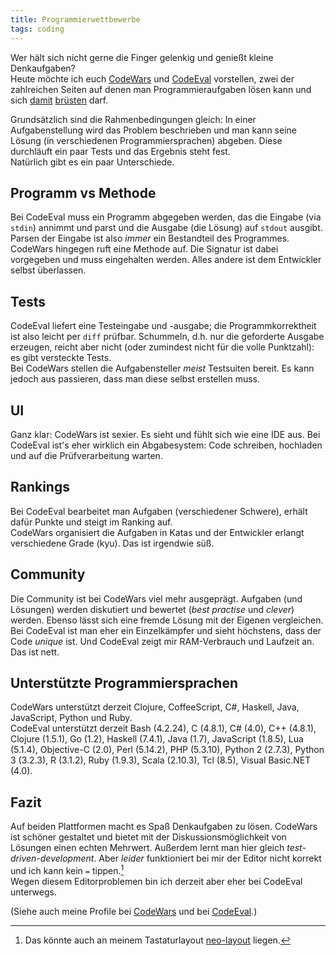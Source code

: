 ```yaml
---
title: Programmierwettbewerbe
tags: coding 
---
```

Wer hält sich nicht gerne die Finger gelenkig und genießt kleine Denkaufgaben?   
Heute möchte ich euch [CodeWars][cw] und [CodeEval][ce] vorstellen, zwei der zahlreichen Seiten auf denen man Programmieraufgaben lösen kann und sich [damit][cw-jo] [brüsten][ce-jo] darf.   

Grundsätzlich sind die Rahmenbedingungen gleich: In einer Aufgabenstellung wird das Problem beschrieben und man kann seine Lösung (in verschiedenen Programmiersprachen) abgeben.
Diese durchläuft ein paar Tests und das Ergebnis steht fest.   
Natürlich gibt es ein paar Unterschiede.


## Programm vs Methode
Bei CodeEval muss ein Programm abgegeben werden, das die Eingabe (via `stdin`) annimmt und parst und die Ausgabe (die Lösung) auf `stdout` ausgibt. Parsen der Eingabe ist also *immer* ein Bestandteil des Programmes.  
CodeWars hingegen ruft eine Methode auf. Die Signatur ist dabei vorgegeben und muss eingehalten werden. Alles andere ist dem Entwickler selbst überlassen.

## Tests
CodeEval liefert eine Testeingabe und -ausgabe; die Programmkorrektheit ist also leicht per `diff` prüfbar. Schummeln, d.h. nur die geforderte Ausgabe erzeugen, reicht aber nicht (oder zumindest nicht für die volle Punktzahl): es gibt versteckte Tests.   
Bei CodeWars stellen die Aufgabensteller *meist* Testsuiten bereit. Es kann jedoch aus passieren, dass man diese selbst erstellen muss.

## UI
Ganz klar: CodeWars ist sexier. Es sieht und fühlt sich wie eine IDE aus. Bei CodeEval ist's eher wirklich ein Abgabesystem: Code schreiben, hochladen und auf die Prüfverarbeitung warten.

## Rankings
Bei CodeEval bearbeitet man Aufgaben (verschiedener Schwere), erhält dafür Punkte und steigt im Ranking auf.   
CodeWars organisiert die Aufgaben in Katas und der Entwickler erlangt verschiedene Grade (kyu). Das ist irgendwie süß.

## Community
Die Community ist bei CodeWars viel mehr ausgeprägt. Aufgaben (und Lösungen) werden diskutiert und bewertet (_best practise_ und _clever_) werden. Ebenso lässt sich eine fremde Lösung mit der Eigenen vergleichen.   
Bei CodeEval ist man eher ein Einzelkämpfer und sieht höchstens, dass der Code _unique_ ist. Und CodeEval zeigt mir RAM-Verbrauch und Laufzeit an. Das ist nett.

## Unterstützte Programmiersprachen
CodeWars unterstützt derzeit Clojure, CoffeeScript, C#, Haskell, Java, JavaScript, Python und Ruby.   
CodeEval unterstützt derzeit Bash (4.2.24), C (4.8.1), C# (4.0), C++ (4.8.1), Clojure (1.5.1), Go (1.2), Haskell (7.4.1), Java (1.7), JavaScript (1.8.5), Lua (5.1.4), Objective-C (2.0), Perl (5.14.2), PHP (5.3.10), Python 2 (2.7.3), Python 3 (3.2.3), R (3.1.2), Ruby (1.9.3), Scala (2.10.3), Tcl (8.5), Visual Basic.NET (4.0).

## Fazit
Auf beiden Plattformen macht es Spaß Denkaufgaben zu lösen. CodeWars ist schöner gestaltet und bietet mit der Diskussionsmöglichkeit von Lösungen einen echten Mehrwert.
Außerdem lernt man hier gleich *test-driven-development*. 
Aber *leider* funktioniert bei mir der Editor nicht korrekt und ich kann kein `=` tippen.[^1]    
Wegen diesem Editorproblemen bin ich derzeit aber eher bei CodeEval unterwegs.

(Siehe auch meine Profile bei [CodeWars][cw-jo] und bei [CodeEval][ce-jo].)


[cw]: http://www.codewars.com
[cw-jo]: https://www.codeeval.com/dashboard/
[ce]: http://www.codeeval.com
[ce-jo]: http://www.codewars.com/users/hehejo
[^1]: Das könnte auch an meinem Tastaturlayout [neo-layout](http://www.neo-layout.org) liegen.
